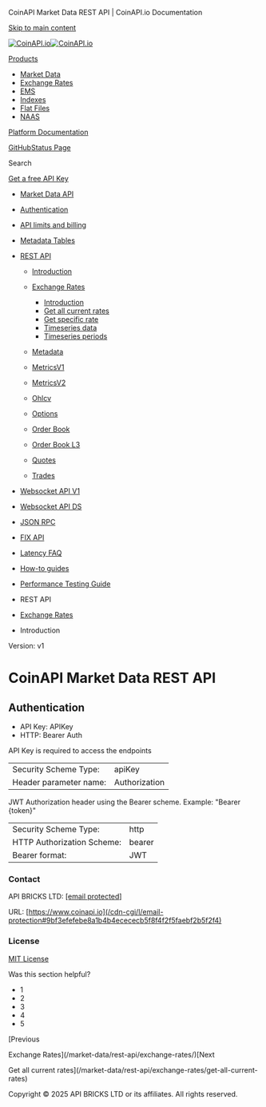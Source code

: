 CoinAPI Market Data REST API | CoinAPI.io Documentation




[Skip to main content](#__docusaurus_skipToContent_fallback)

[![CoinAPI.io](/img/logo.svg)![CoinAPI.io](/img/logo.svg)](https://www.coinapi.io)

[Products](/market-data/rest-api/exchange-rates/coinapi-market-data-rest-api)

* [Market Data](/market-data/)
* [Exchange Rates](/exchange-rates-api/)
* [EMS](/ems-api/)
* [Indexes](/indexes-api/)
* [Flat Files](/flat-files-api/)
* [NAAS](/naas-api/)

[Platform Documentation](/general/authentication)

[GitHub](https://github.com/api-bricks/api-bricks-sdk)[Status Page](https://status.coinapi.io)

Search

[Get a free API Key](https://console.coinapi.io/?link=/apikeys/create)

* [Market Data API](/market-data/)
* [Authentication](/market-data/authentication)
* [API limits and billing](/market-data/api-limits-and-billing-metrics)
* [Metadata Tables](/market-data/metadata-tables/introduction)
* [REST API](/market-data/rest-api/)

  + [Introduction](/market-data/rest-api/)
  + [Exchange Rates](/market-data/rest-api/exchange-rates/)

    - [Introduction](/market-data/rest-api/exchange-rates/coinapi-market-data-rest-api)
    - [Get all current rates](/market-data/rest-api/exchange-rates/get-all-current-rates)
    - [Get specific rate](/market-data/rest-api/exchange-rates/get-specific-rate)
    - [Timeseries data](/market-data/rest-api/exchange-rates/timeseries-data)
    - [Timeseries periods](/market-data/rest-api/exchange-rates/timeseries-periods)
  + [Metadata](/market-data/rest-api/metadata/)
  + [MetricsV1](/market-data/rest-api/metricsv1/)
  + [MetricsV2](/market-data/rest-api/metricsv2/)
  + [Ohlcv](/market-data/rest-api/ohlcv/)
  + [Options](/market-data/rest-api/options/)
  + [Order Book](/market-data/rest-api/order-book/)
  + [Order Book L3](/market-data/rest-api/order-book-l3/)
  + [Quotes](/market-data/rest-api/quotes/)
  + [Trades](/market-data/rest-api/trades/)
* [Websocket API V1](/market-data/websocket/)
* [Websocket API DS](/market-data/websocket-ds/)
* [JSON RPC](/market-data/jsonrpc-api)
* [FIX API](/market-data/fix/)
* [Latency FAQ](/market-data/latency-faq/)
* [How-to guides](/market-data/how-to-guides/)
* [Performance Testing Guide](/market-data/performance-testing-guide)

* REST API
* [Exchange Rates](/market-data/rest-api/exchange-rates/)
* Introduction

Version: v1

CoinAPI Market Data REST API
============================

Authentication[​](/market-data/rest-api/exchange-rates/coinapi-market-data-rest-api#authentication "Direct link to Authentication")
-----------------------------------------------------------------------------------------------------------------------------------

* API Key: APIKey
* HTTP: Bearer Auth

API Key is required to access the endpoints

|  |  |
| --- | --- |
| Security Scheme Type: | apiKey |
| Header parameter name: | Authorization |

JWT Authorization header using the Bearer scheme. Example: "Bearer {token}"

|  |  |
| --- | --- |
| Security Scheme Type: | http |
| HTTP Authorization Scheme: | bearer |
| Bearer format: | JWT |

### Contact

API BRICKS LTD: [[email protected]](/cdn-cgi/l/email-protection#03707673736c71774362736a61716a6068702d6a6c)

URL: [https://www.coinapi.io](/cdn-cgi/l/email-protection#9bf3efefebe8a1b4b4ecececb5f8f4f2f5faebf2b5f2f4)

### License

[MIT License](https://github.com/api-bricks/api-bricks-sdk/blob/master/LICENSE)

Was this section helpful?

* 1
* 2
* 3
* 4
* 5

[Previous

Exchange Rates](/market-data/rest-api/exchange-rates/)[Next

Get all current rates](/market-data/rest-api/exchange-rates/get-all-current-rates)

Copyright © 2025 API BRICKS LTD or its affiliates. All rights reserved.
